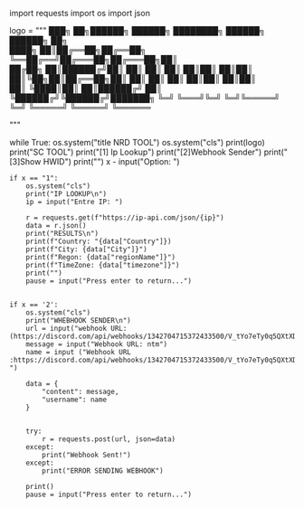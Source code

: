 import requests 
import os
import json

logo = """
███╗   ██╗██████╗ ██████╗     ████████╗ ██████╗  ██████╗ ██╗     
████╗  ██║██╔══██╗██╔══██╗    ╚══██╔══╝██╔═══██╗██╔═══██╗██║     
██╔██╗ ██║██████╔╝██║  ██║       ██║   ██║   ██║██║   ██║██║     
██║╚██╗██║██╔══██╗██║  ██║       ██║   ██║   ██║██║   ██║██║     
██║ ╚████║██║  ██║██████╔╝       ██║   ╚██████╔╝╚██████╔╝███████╗
╚═╝  ╚═══╝╚═╝  ╚═╝╚═════╝        ╚═╝    ╚═════╝  ╚═════╝ ╚══════

"""


while True:
    os.system("title NRD TOOL")
    os.system("cls")
    print(logo)
    print("SC TOOL")
    print("[1] Ip Lookup")
    print("[2]Webhook Sender")
    print("[3]Show HWID")
    print("")
    x - input("Option: ")

    if x == "1":
        os.system("cls")
        print("IP LOOKUP\n")
        ip = input("Entre IP: ")

        r = requests.get(f"https://ip-api.com/json/{ip}")
        data = r.json()
        print("RESULTS\n")
        print(f"Country: "{data["Country"]})
        print(f"City: {data["City"]}")
        print(f"Regon: {data["regionName"]}")
        print(f"TimeZone: {data["timezone"]}")
        print("")
        pause = input("Press enter to return...") 


    if x == '2':
        os.system("cls") 
        print("WHEBHOOK SENDER\n")
        url = input("webhook URL:(https://discord.com/api/webhooks/1342704715372433500/V_tYo7eTy0q5QXtXD99TEI0VX6b3eKxJumNydXYSXCxxYnRV5jsXhSNK2Ic27M1BYK5c)
        message = input("Webhook URL: ntm")
        name = input ("Webhook URL :https://discord.com/api/webhooks/1342704715372433500/V_tYo7eTy0q5QXtXD99TEI0VX6b3eKxJumNydXYSXCxxYnRV5jsXhSNK2Ic27M1BYK5c ")
        
        data = {
            "content": message,
            "username": name
        }


        try:
            r = requests.post(url, json=data)
        except:
            print("Webhook Sent!")
        except:
            print("ERROR SENDING WEBHOOK")

        print() 
        pause = input("Press enter to return...")
